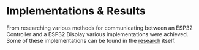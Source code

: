 # Implementations & Results

From researching various methods for communicating between an ESP32 Controller and a ESP32 Display various implementations were achieved. Some of these implementations can be found in the [research](research_to_market#4-implementations-and-results) itself.